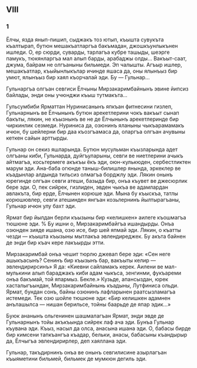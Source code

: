 ## VIII

### 1

Ёлчы, язда янып-пишип, сыджакъ тоз ютып, къышта сувукъта къалтырап, бутюн мешакъатларгъа бакъмадан, джошкъунлыкънен ишледи.
О, ер сюрди, суварды, тарлагъа кубре ташыды, шеэрге памукъ, тюкянларгъа мал алып барды, арабаджы олды...
Вакъыт-саат, джума, байрам не олгъаныны бильмеди.
Эп чалышты.
Агъыр ишлер, мешакъатлар, къыйынлыкълар ичинде яшаса да, оны ялынъыз бир умют, ялынъыз бир хаял къорчалай эди.
Бу — Гульнар...

Гульнаргъа олгъан севгиси Ёлчыны Мирзакаримбайнынъ эвине йипсиз байлады, энди оны учюнджи къыш тутмакъта...

Гульсумбиби Ярматтан Нуринисанынъ япкъан фитнесини гизлеп, Гульнарнынъ ве Ёлчынынъ бутюн арекетлерини чокъ вакъыт сынап бакъты, лякин, не къызнынъ ве не де Ёлчынынъ арекетлеринде бир чиркинлик сезмеди.
Нуриниса да, озюнинъ яланыны чыкъарамамакъ ичюн, бу шейлерни бир даа къозгъамаса да, оларгъа олгъан ачувыны кеткен сайын арттырды.

Гульнар он секиз яшларында.
Бутюн мусульман къызларында адет олгъаны киби, Гульнарда, дуйгъуларыны, севги ве ниетлерини ачыкъ айтмагъа, косьтермеге акъкъы ёкъ эди, оюн-кулькюден, сербестликтен марум эди.
Ана-баба огюнде таныш-билишлер янында, эркеклер ве къадынлар алдында тильсиз олмагъа борджлу эди.
Лякин онынъ юрегинде олгъан севги атеши, базыда бир, онъа къувет ве джесюрлик бере эди.
О, пек сийрек, гизлиден, эвден чыкъа ве адамлардан авлакъта, бир ерде, Ёлчынен корюше эди.
Мына бу къыскъа, татлы корюшювлер, севги атешинден янгъан козьлернинъ йылтырагъаны, Гульнар ичюн улу бахт эди.

Ярмат бир йылдан берли къызыны бир «келишкен» аилеге къошмагъа тюшюне эди.
% Бу ишни о, Мирзакаримбайгъа ишандырды.
Онъа озюнден зияде ишана, озю исе, бир шей япмай эди.
Лякин, о къатты чезди — къышта къызыны мытлакъа эвлендиреджек.
Бу акъта байнен де энди бир къач кере лакъырды этти.

Мирзакаримбай онъа чешит тюрлю джевап бере эди:
«Сен неге ашыкъасынъ?
Сенинъ бир къызынъ бар, вакъыты келир — эвлендирирсинъ»
Я да:
«Киевни сайламакъ керек.
Аилени ве мал-мулькини алып бараджакъ киби адам чыкъса, зенгинми, фукъареми онъа бакъмай, той япармыз.
Бекле.»
Кузьде, апансыздан, юрек хасталыгъындан, Мирзакаримбайнынь къадыны, Лутфиниса ольди.
Ярмат, бундан сонъ, байны озюнинъ лафларынен раатсызламагъа истемеди.
Тек озю шойле тюшюне эди:
«Бир келишкен адамнен анълашылса — нишан берильсе, тойны баарьде де япар эдик...»

Буюк ананынъ ольгенинен шашмалагъан Ярмат, энди эвде де Гульнарнынъ тойы акъкъында сийрек лаф ача эди.
Бунъа Гульнар къувана эди.
Къыз, насыл да олса, анасына ишана эди.
О, бабасы бирде бир кимсени тапкъангъа къадар, бельки, анасы, бабасыны къандырыр да, Ёлчыгъа эвлендирирлер, деп хаяллана эди.

Гульнар, такъдирнинъ онъа ве онынъ севгилисине азырлагъан къыяметини бильмей, бильмек де мумкюн дегиль эди.

